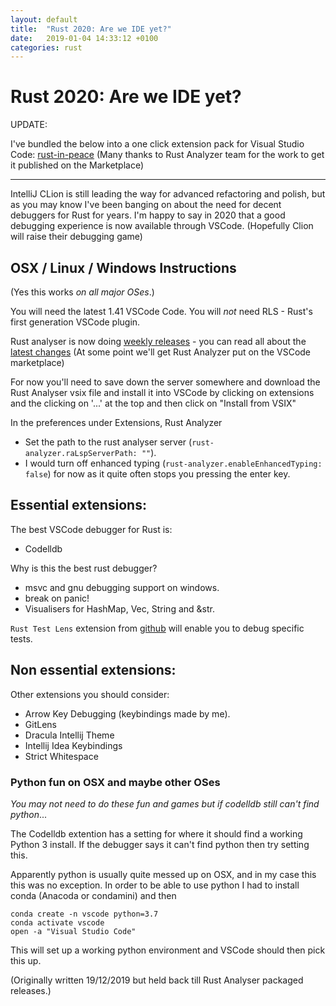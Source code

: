 ```yaml
---
layout: default
title:  "Rust 2020: Are we IDE yet?"
date:   2019-01-04 14:33:12 +0100
categories: rust
---
```


# Rust 2020: Are we IDE yet?


UPDATE:

I've bundled the below into a one click extension pack for Visual Studio Code:
[rust-in-peace](https://marketplace.visualstudio.com/items?itemName=gilescope.rust-in-peace)
(Many thanks to Rust Analyzer team for the work to get it published on the Marketplace)

---
IntelliJ CLion is still leading the way for advanced refactoring and polish, but as you may know I've been banging on about the need for decent debuggers for Rust for years. I'm happy to say in 2020 that a good debugging experience is now available through VSCode. (Hopefully Clion will raise their debugging game)

## OSX / Linux / Windows Instructions

(Yes this works _on all major OSes_.)

You will need the latest 1.41 VSCode Code. You will _not_ need RLS - Rust's first generation VSCode plugin.
    
Rust analyser is now doing [weekly releases](https://github.com/rust-analyzer/rust-analyzer/releases) - you can read all about the [latest changes](https://rust-analyzer.github.io/thisweek/2020/01/13/changelog-7.html) (At some point we'll get Rust Analyzer put on the VSCode marketplace)

For now you'll need to save down the server somewhere and download the Rust Analyser vsix file and install it into VSCode by clicking on extensions and the clicking on '...' at the top and then click on "Install from VSIX" 

In the preferences under Extensions, Rust Analyzer 
   - Set the path to the rust analyser server (`rust-analyzer.raLspServerPath: ""`). 
   - I would turn off enhanced typing (`rust-analyzer.enableEnhancedTyping: false`) for now as it quite often stops you pressing the enter key. 



## Essential extensions:

The best VSCode debugger for Rust is:

  - Codelldb

Why is this the best rust debugger?

  - msvc and gnu debugging support on windows.
  - break on panic!
  - Visualisers for HashMap, Vec, String and &str.

`Rust Test Lens` extension from [github](https://github.com/hdevalke/rust-test-lens) will enable you to debug specific tests.

## Non essential extensions:

Other extensions you should consider:
  - Arrow Key Debugging (keybindings made by me).
  - GitLens
  - Dracula Intellij Theme
  - Intellij Idea Keybindings
  - Strict Whitespace

### Python fun on OSX and maybe other OSes

_You may not need to do these fun and games but if codelldb still can't find python_...

The Codelldb extention has a setting for where it should find a working Python 3 install.
If the debugger says it can't find python then try setting this.

Apparently python is usually quite messed up on OSX, and in my case this this was no exception.
In order to be able to use python I had to install conda (Anacoda or condamini) and then
```
conda create -n vscode python=3.7
conda activate vscode
open -a "Visual Studio Code"
```
This will set up a working python environment and VSCode should then pick this up.

(Originally written 19/12/2019 but held back till Rust Analyser packaged releases.)
